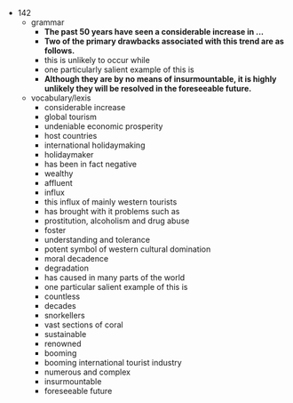  - 142
    - grammar
        - <b>The past 50 years have seen a considerable increase in ...</b>
        - <b>Two of the primary drawbacks associated with this trend are as follows.</b>
        - this is unlikely to occur while 
        - one particularly salient example of this is   
        - <b>Although they are by no means of insurmountable, it is highly unlikely they will be resolved in the foreseeable future.</b>
    - vocabulary/lexis
        - considerable increase
        - global tourism
        - undeniable economic prosperity
        - host countries
        - international holidaymaking
        - holidaymaker
        - has been in fact negative
        - wealthy 
        - affluent
        - influx
        - this influx of mainly western tourists 
        - has brought with it problems such as
        - prostitution, alcoholism and drug abuse
        - foster
        - understanding and tolerance
        - potent symbol of western cultural domination
        - moral decadence
        - degradation
        - has caused in many parts of the world
        - one particular salient example of this is
        - countless 
        - decades
        - snorkellers
        - vast sections of coral
        - sustainable
        - renowned
        - booming
        - booming international tourist industry
        - numerous and complex
        - insurmountable
        - foreseeable future